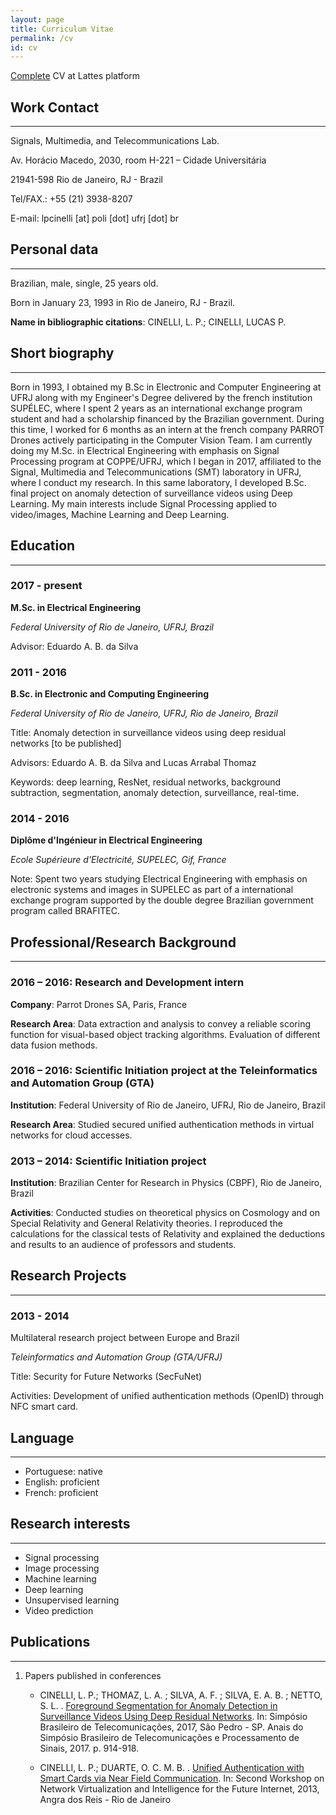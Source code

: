 ```yaml
---
layout: page
title: Curriculum Vitae
permalink: /cv
id: cv
---
```


[Complete](http://lattes.cnpq.br/3918567147423648) CV at Lattes platform

## Work Contact
---
Signals, Multimedia, and Telecommunications Lab.

Av. Horácio Macedo, 2030, room H-221 – Cidade Universitária

21941-598 Rio de Janeiro, RJ - Brazil

Tel/FAX.: +55 (21) 3938-8207

E-mail: lpcinelli [at] poli [dot] ufrj [dot] br

## Personal data
---
Brazilian, male, single, 25 years old.

Born in January 23, 1993 in Rio de Janeiro, RJ - Brazil.

**Name in bibliographic citations**: CINELLI, L. P.; CINELLI, LUCAS P.

## Short biography
---

Born in 1993, I obtained my B.Sc in Electronic and Computer Engineering at UFRJ along with my Engineer's Degree delivered by the french institution SUPÉLEC, where I spent 2 years as an international exchange program student and had a scholarship financed by the Brazilian government. During this time, I worked for 6 months as an intern at the french company PARROT Drones actively participating in the Computer Vision Team. I am currently doing my M.Sc. in Electrical Engineering with emphasis on Signal Processing program at COPPE/UFRJ, which I began in 2017, affiliated to the Signal, Multimedia and Telecommunications (SMT) laboratory in UFRJ, where I conduct my research. In this same laboratory, I developed B.Sc. final project on anomaly detection of surveillance videos using Deep Learning. My main interests include Signal Processing applied to video/images, Machine Learning and Deep Learning.

## Education
---

### 2017 - present

**M.Sc. in Electrical Engineering**

*Federal University of Rio de Janeiro, UFRJ, Brazil*

Advisor: Eduardo A. B. da Silva

### 2011 - 2016

**B.Sc. in Electronic and Computing Engineering**

*Federal University of Rio de Janeiro, UFRJ, Rio de Janeiro, Brazil*

Title: Anomaly detection in surveillance videos using deep residual networks [to be published]

Advisors: Eduardo A. B. da Silva and Lucas Arrabal Thomaz

Keywords: deep learning, ResNet, residual networks, background subtraction, segmentation, anomaly detection, surveillance, real-time.

### 2014 - 2016

**Diplôme d'Ingénieur in Electrical Engineering**

*Ecole Supérieure d'Electricité, SUPELEC, Gif, France*

Note: Spent two years studying Electrical Engineering with emphasis on electronic systems and images in SUPELEC as part of a international exchange program supported by the double degree Brazilian government program called BRAFITEC.


## Professional/Research Background
---

### 2016 – 2016: Research and Development intern

**Company**: Parrot Drones SA, Paris, France

**Research Area**: Data extraction and analysis to convey a reliable scoring function for visual-based object tracking algorithms. Evaluation of different data fusion methods.

### 2016 – 2016: Scientific Initiation project at the Teleinformatics and Automation Group (GTA)

**Institution**: Federal University of Rio de Janeiro, UFRJ, Rio de Janeiro, Brazil

**Research Area**: Studied secured unified authentication methods in virtual networks for cloud accesses.

### 2013 – 2014: Scientific Initiation project

**Institution**: Brazilian Center for Research in Physics (CBPF), Rio de Janeiro, Brazil

**Activities**: Conducted studies on theoretical physics on Cosmology and on Special Relativity and General Relativity theories. I reproduced the calculations for the classical tests of Relativity and explained the deductions and results to an audience of professors and students.

## Research Projects
---

### 2013 - 2014

Multilateral research project between Europe and Brazil

*Teleinformatics and Automation Group (GTA/UFRJ)*

Title: Security for Future Networks (SecFuNet)

Activities: Development of unified authentication methods (OpenID) through NFC smart card.

## Language

---

* Portuguese: native
* English: proficient
* French: proficient

## Research interests

---

* Signal processing
* Image processing
* Machine learning
* Deep learning
* Unsupervised learning
* Video prediction

## Publications

---

1. Papers published in conferences

    * CINELLI, L. P.; THOMAZ, L. A. ; SILVA, A. F. ; SILVA, E. A. B. ; NETTO, S. L. . [Foreground Segmentation for Anomaly Detection in Surveillance Videos Using Deep Residual Networks](https://www.researchgate.net/publication/319681001_Foreground_Segmentation_for_Anomaly_Detection_in_Surveillance_Videos_Using_Deep_Residual_Networks). In: Simpósio Brasileiro de Telecomunicações, 2017, São Pedro - SP. Anais do Simpósio Brasileiro de Telecomunicações e Processamento de Sinais, 2017. p. 914-918.

    * CINELLI, L. P.; DUARTE, O. C. M. B. . [Unified Authentication with Smart Cards via Near Field Communication](https://www.gta.ufrj.br/ftp/gta/TechReports/CiDu13.pdf). In: Second Workshop on Network Virtualization and Intelligence for the Future Internet, 2013, Angra dos Reis - Rio de Janeiro
